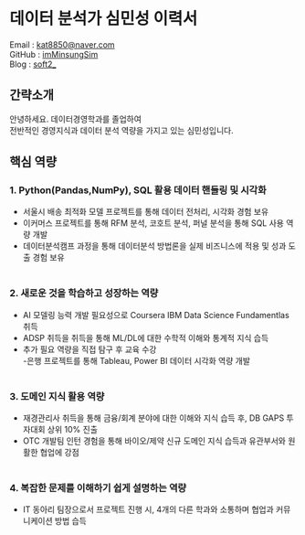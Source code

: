 # 데이터 분석가 심민성 이력서

Email : kat8850@naver.com <br/>
GitHub : [imMinsungSim](https://github.com/imMinsungSim) <br/>
Blog : [soft2_](https://blog.naver.com/soft2_) <br/>

## 간략소개

안녕하세요. 데이터경영학과를 졸업하여 <br/>
전반적인 경영지식과 데이터 분석 역량을 가지고 있는 심민성입니다.

## 핵심 역량 
### 1. Python(Pandas,NumPy), SQL 활용 데이터 핸들링 및 시각화   <br/> 
- 서울시 배송 최적화 모델 프로젝트를 통해 데이터 전처리, 시각화 경험 보유   <br/>
- 이커머스 프로젝트를 통해 RFM 분석, 코호트 분석, 퍼널 분석을 통해 SQL 사용 역량 개발  <br/>
- 데이터분석캠프 과정을 통해 데이터분석 방법론을 실제 비즈니스에 적용 및 성과 도출 경험 보유  <br/> <br/>

### 2. 새로운 것을 학습하고 성장하는 역량 <br/>
- AI 모델링 능력 개발 필요성으로 Coursera IBM Data Science Fundamentlas 취득 <br/>
- ADSP 취득을 취득을 통해 ML/DL에 대한 수학적 이해와 통계적 지식 습득 <br/>
- 추가 필요 역량을 직접 탐구 후 교육 수강 <br/>
-은행 프로젝트를 통해 Tableau, Power BI 데이터 시각화 역량 개발 <br/> <br/>

### 3. 도메인 지식 활용 역량 <br/>
- 재경관리사 취득을 통해 금융/회계 분야에 대한 이해와 지식 습득 후, DB GAPS 투자대회 상위 10% 진출 <br/>
- OTC 개발팀 인턴 경험을 통해 바이오/제약 신규 도메인 지식 습득과 유관부서와 원활한 협업에 강점 <br/> <br/>

### 4. 복잡한 문제를 이해하기 쉽게 설명하는 역량 <br/>
- IT 동아리 팀장으로서 프로젝트 진행 시, 4개의 다른 학과와 소통하며 협업과 커뮤니케이션 방법 습득 <br/>
